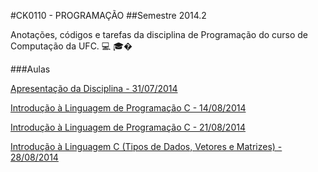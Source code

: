 #CK0110 - PROGRAMAÇÃO
##Semestre 2014.2

Anotações, códigos e tarefas da disciplina de Programação do curso de Computação da UFC. :computer: :mortar_board:�

###Aulas

[Apresentação da Disciplina - 31/07/2014](https://github.com/vinimdocarmo/CK0110/tree/master/31-07-2014)

[Introdução à Linguagem de Programação C - 14/08/2014](https://github.com/vinimdocarmo/CK0110/tree/master/14-08-2014)

[Introdução à Linguagem de Programação C - 21/08/2014](https://github.com/vinimdocarmo/CK0110/tree/master/21-08-2014)

[Introdução à Linguagem C (Tipos de Dados, Vetores e Matrizes) - 28/08/2014](https://github.com/vinimdocarmo/CK0110/tree/master/28-08-2014)
